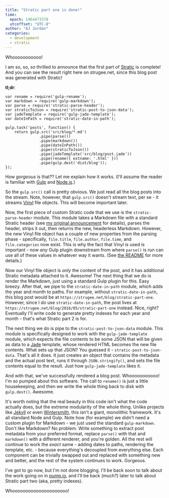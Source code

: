```yaml
---
title: "Stratic part one is done!"
time:
  epoch: 1464473378
  utcoffset: "UTC-8"
author: "AJ Jordan"
categories:
  - development
  - stratic
---
```


Whooooooooooo!

I am so, so, _so_ thrilled to announce that the first part of [Stratic][1] is complete! And you can see the result right here on strugee.net, since this blog post was generated with Stratic!

**tl;dr**:

    var rename = require('gulp-rename');
    var markdown = require('gulp-markdown');
    var parse = require('stratic-parse-header');
    var straticToJson = require('stratic-post-to-json-data');
    var jadeTemplate = require('gulp-jade-template');
    var dateInPath = require('stratic-date-in-path');
    
    gulp.task('posts', function() {
    	return gulp.src('src/blog/*.md')
    	           .pipe(parse())
    	           .pipe(markdown())
    	           .pipe(dateInPath())
    	           .pipe(straticToJson())
    	           .pipe(jadeTemplate('src/blog/post.jade'))
    	           .pipe(rename({ extname: '.html' }))
    	           .pipe(gulp.dest('dist/blog'));
    });

How _gorgeous_ is that?? Let me explain how it works. (I'll assume the reader is familiar with [Gulp][2] and [Node.js][3].)

So the `gulp.src()` call is pretty obvious. We just read all the blog posts into the stream. Note, however, that `gulp.src()` doesn't stream text, per se - it streams [Vinyl][4] file objects. This will become important later.

Now, the first piece of custom Stratic code that we use is the `stratic-parse-header` module. This module takes a Markdown file with a standard Stratic header (see [my original announcement][5] for details), parses the header, strips it out, then returns the new, headerless Markdown. However, the new Vinyl file object has a couple of new properties from the parsing phase - specifically, `file.title`, `file.author`, `file.time`, and `file.categories` now exist. This is why the fact that Vinyl is used is important - now _any_ Gulp plugin downstream from where `parse()` is run can use all of these values in whatever way it wants. (See [the README][6] for more details.)

Now our Vinyl file object is _only_ the content of the post, and it has additional Stratic metadata attached to it. Awesome! The next thing that we do is render the Markdown, just using a standard Gulp plugin for this. Easy breezy. After that, we pipe to the `stratic-date-in-path` module, which adds the year and month to paths. For example, without `stratic-date-in-path`, this blog post would be at `https://strugee.net/blog/stratic-part-one`. However, since I _do_ use `stratic-date-in-path`, the post lives at `https://strugee.net/blog/2016/05/stratic-part-one` instead. Nice, right? Eventually I'll write code to generate pretty indexes for each year and month - that's what Stratic part 2 is for.

The next thing we do is pipe to the `stratic-post-to-json-data` module. This module is specifically designed to work with the `gulp-jade-template` module, which expects the file contents to be some JSON that will be given as data to a [Jade][7] template, whose rendered HTML becomes the new file contents. What sets up that JSON? You guessed it - `stratic-post-to-json-data`. That's all it does. It just creates an object that contains the metadata and the actual post text, runs it through `JSON.stringify()`, and sets the file contents equal to the result. Just how `gulp-jade-template` likes it.

And with that, we've successfully rendered a blog post. Whooooooooooo! I'm so pumped about this software. The call to `rename()` is just a little housekeeping, and then we write the whole thing back to disk with `gulp.dest()`. Awesome.

It's worth noting that the real beauty in this code isn't what the code actually does, but the extreme modularity of the whole thing. Unlike projects like [Jekyll][8] or even [Wintersmith][9], this isn't a giant, monolithic framework. It's all standard Node and Gulp. Note how (for example) we didn't need a custom plugin for Markdown - we just used the standard `gulp-markdown`. Don't like Markdown? No problem. Write something to extract post metadata from your preferred format, replace `parse()` with that and `markdown()` with a different renderer, and you're golden. All the rest will continue to work the _exact_ same - adding dates to paths, rendering the template, etc. - because everything's decoupled from everything else. Each component can be trivially swapped out and replaced with something new and better, and the rest of the system continues to work. Gorgeous.

I've got to go now, but I'm not done blogging. I'll be back soon to talk about the work going on in [pump.io][10], and I'll be back (much?) later to talk about Stratic part two (aka, pretty indexes).

Whooooooooooooooooooooo!

 [1]: https://github.com/strugee/generator-stratic
 [2]: https://github.com/gulpjs/gulp
 [3]: https://nodejs.org/en/
 [4]: https://github.com/gulpjs/vinyl
 [5]: https://strugee.net/blog/2014/11/new-blog-new-site
 [6]: https://github.com/strugee/stratic-parse-header/blob/master/README.md
 [7]: http://jade-lang.com/
 [8]: https://jekyllrb.com/
 [9]: http://wintersmith.io/
 [10]: http://pump.io/
